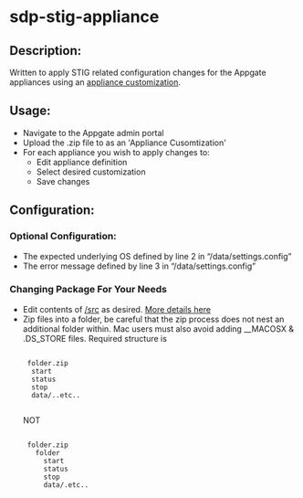 # sdp-stig-appliance

## Description:
Written to apply STIG related configuration changes for the Appgate appliances using an [appliance customization](https://sdphelp.appgate.com/adminguide/appliance-customizations-configure.html). 

## Usage:
- Navigate to the Appgate admin portal
- Upload the .zip file to as an 'Appliance Cusomtization' 
- For each appliance you wish to apply changes to:
  - Edit appliance definition
  - Select desired customization
  - Save changes

## Configuration:
### Optional Configuration:
- The expected underlying OS defined by line 2 in “/data/settings.config”
- The error message defined by line 3 in “/data/settings.config”
### Changing Package For Your Needs
- Edit contents of [/src](/src/) as desired. [More details here](https://sdphelp.appgate.com/adminguide/adding-3rd-party-executables.html)
- Zip files into a folder, be careful that the zip process does not nest an additional folder within. Mac users must also avoid adding __MACOSX & .DS_STORE files. Required structure is
	<pre><code>
   folder.zip
    start
    status
    stop
    data/..etc..
   </code></pre>
   NOT
   <pre><code>
   folder.zip
     folder
       start
       status
       stop
       data/.etc..
    </code></pre>
